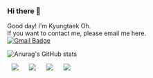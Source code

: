 ### Hi there 👋

Good day! I'm Kyungtaek Oh.</br>
If you want to contact me, please email me here.</br>
[![Gmail Badge](https://img.shields.io/badge/Gmail-d14836?style=flat&logo=Gmail&logoColor=white&link=mailto:kyungtaek.oh96@gmail.com)](mailto:kyungtaek.oh96@gmail.com)

![Anurag's GitHub stats](https://github-readme-stats.vercel.app/api?username=OhKyungTaek&show_icons=true&theme=algolia)

<div align=left>
  <a herf="https://www.python.org/">
    <img src="http://img.shields.io/badge/-Python-3776AB?style=flat&logo=Python&logoColor=white&link=https://www.python.org//?hl=ko"style="height : auto; margin-left : 10px; margin-right : 10px;"/>
  </a>
  <a herf="https://www.tensorflow.org/?hl=ko">
    <img src="http://img.shields.io/badge/-Tensorflow-FF6F00?style=flat&logo=Tensorflow&logoColor=white&link=https://www.tensorflow.org/?hl=ko"style="height : auto; margin-left : 10px; margin-right : 10px;"/>
  </a>
  <a herf="https://keras.io/">
    <img src="http://img.shields.io/badge/-Keras-D00000?style=flat&logo=Keras&link=https://keras.io//?hl=ko"style="height : auto; margin-left : 10px; margin-right : 10px;"/>
  </a>
  <a herf="https://flask.palletsprojects.com/en/1.1.x/">
    <img src="http://img.shields.io/badge/-Flask-000000?style=flat&logo=Flask&link=https://flask.palletsprojects.com/en/1.1.x//?hl=ko"style="height : auto; margin-left : 10px; margin-right : 10px;"/>
  </a>
</div>

<!--
**OhKyungTaek/OhKyungTaek** is a ✨ _special_ ✨ repository because its `README.md` (this file) appears on your GitHub profile.

Here are some ideas to get you started:

- 🔭 I’m currently working on ...
- 🌱 I’m currently learning ...
- 👯 I’m looking to collaborate on ...
- 🤔 I’m looking for help with ...
- 💬 Ask me about ...
- 📫 How to reach me: ...
- 😄 Pronouns: ...
- ⚡ Fun fact: ...
-->
